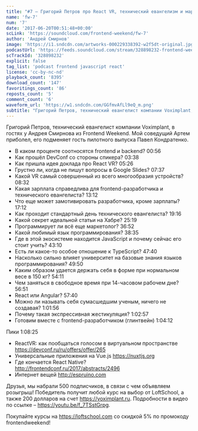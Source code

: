 ```yaml
---
title: "#7 – Григорий Петров про React VR, технический евангелизм и маркетинг"
name: 'fw-7'
num: '7'
date: '2017-06-20T00:51:48+00:00'
scLink: 'https://soundcloud.com/frontend-weekend/fw-7'
author: 'Андрей Смирнов'
image: 'https://i1.sndcdn.com/artworks-000229338392-w2f5dt-original.jpg'
podcastUrl: 'https://feeds.soundcloud.com/stream/328898232-frontend-weekend-fw-7.m4a'
scTrackId: '328898232'
explicit: false
tag_list: 'podcast frontend javascript react'
license: 'cc-by-nc-nd'
playback_count: '8395'
download_count: '147'
favoritings_count: '86'
reposts_count: '5'
comment_count: '6'
waveform_url: 'https://w1.sndcdn.com/GGfmvAfLl9eQ_m.png'
subtitle: "Григорий Петров, технический евангелист компании Voximplant, в гостях у Андрея Смирнова из Frontend Weekend. Мой соведущий Артем приболел, его подменяет гость пилотного выпуска Павел Кондратенко."
---
```

Григорий Петров, технический евангелист компании Voximplant, в гостях у Андрея Смирнова из Frontend Weekend. Мой соведущий Артем приболел, его подменяет гость пилотного выпуска Павел Кондратенко.

- В каком проценте соотносятся frontend и backend? <timecode sec="56">00:56</timecode>
- Как прошёл DevConf со стороны спикера? <timecode sec="218">03:38</timecode>
- Как пришла идея доклада про React VR? <timecode sec="326">05:26</timecode>
- Грустно ли, когда не пишут вопросы в Google Slides? <timecode sec="457">07:37</timecode>
- Какой VR самый совершенный из всего многообразия устройств? <timecode sec="512">08:32</timecode>
- Какая зарплата справедлива для frontend-разработчика и технического евангелиста? <timecode sec="792">13:12</timecode>
- Что еще может замотивировать разработчика, кроме зарплаты? <timecode sec="1032">17:12</timecode>
- Как проходит стандартный день технического евангелиста? <timecode sec="1156">19:16</timecode>
- Какой секрет идеальной статьи на Хабре? <timecode sec="1519">25:19</timecode>
- Программирует ли всё еще маркетолог? <timecode sec="2212">36:52</timecode>
- Какой любимый язык программирования? <timecode sec="2315">38:35</timecode>
- Где в этой экосистеме находится JavaScript и почему сейчас его стоит учить? <timecode sec="2590">43:10</timecode>
- Есть ли какое-то особое отношение к TypeScript? <timecode sec="2860">47:40</timecode>
- Насколько сильно влияет университет на базовые знания языков программирования? <timecode sec="2990">49:50</timecode>
- Каким образом удается держать себя в форме при нормальном весе в 150 кг? <timecode sec="3251">54:11</timecode>
- Чем заняться в свободное время при 14-часовом рабочем дне? <timecode sec="3411">56:51</timecode>
- React или Angular? <timecode sec="3460">57:40</timecode>
- Можно ли называть себя сумасшедшим ученым, ничего не создавая? <timecode sec="3716">1:01:56</timecode>
- Почему такая экспрессивная жестикуляция? <timecode sec="3777">1:02:57</timecode>
- Готовим вместе с frontend-разработчиком (глинтвейн) <timecode sec="3852">1:04:12</timecode>

Пики <timecode sec="4105">1:08:25</timecode>
- ReactVR: как пообщаться голосом в виртуальном пространстве https://devconf.ru/ru/offers/offer/265
- Универсальные приложения на Vue.js https://nuxtjs.org
- Где кончается React Native? http://frontendconf.ru/2017/abstracts/2496
- Интернет вещей http://espruino.com

Друзья, мы набрали 500 подписчиков, в связи с чем объявляем розыгрыш! Победитель получит любой курс на выбор от LoftSchool, а также 200 долларов на счет https://voximplant.ru. Подробности в видео по ссылке – https://youtu.be/f_7TSstGrpg. 

Покупайте курсы на https://loftschool.com со скидкой 5% по промокоду frontendweekend!